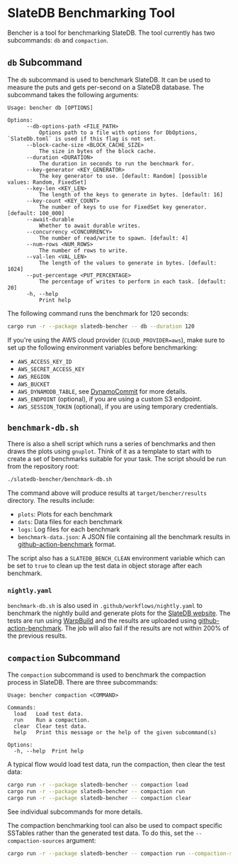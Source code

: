 # SlateDB Benchmarking Tool

Bencher is a tool for benchmarking SlateDB. The tool currently has two
subcommands: `db` and `compaction`.

## `db` Subcommand

The `db` subcommand is used to benchmark SlateDB. It can be used to measure the
puts and gets per-second on a SlateDB database. The subcommand takes the following
arguments:

```
Usage: bencher db [OPTIONS]

Options:
      --db-options-path <FILE_PATH>
          Options path to a file with options for DbOptions, `SlateDb.toml` is used if this flag is not set.
      --block-cache-size <BLOCK_CACHE_SIZE>
          The size in bytes of the block cache.
      --duration <DURATION>
          The duration in seconds to run the benchmark for.
      --key-generator <KEY_GENERATOR>
          The key generator to use. [default: Random] [possible values: Random, FixedSet]
      --key-len <KEY_LEN>
          The length of the keys to generate in bytes. [default: 16]
      --key-count <KEY_COUNT>
          The number of keys to use for FixedSet key generator. [default: 100_000]
      --await-durable
          Whether to await durable writes.
      --concurrency <CONCURRENCY>
          The number of read/write to spawn. [default: 4]
      --num-rows <NUM_ROWS>
          The number of rows to write.
      --val-len <VAL_LEN>
          The length of the values to generate in bytes. [default: 1024]
      --put-percentage <PUT_PERCENTAGE>
          The percentage of writes to perform in each task. [default: 20]
      -h, --help
          Print help
```

The following command runs the benchmark for 120 seconds:

```bash
cargo run -r --package slatedb-bencher -- db --duration 120
```

If you're using the AWS cloud provider (`CLOUD_PROVIDER=aws`), make sure to set up the
following environment variables before benchmarking:

- `AWS_ACCESS_KEY_ID`
- `AWS_SECRET_ACCESS_KEY`
- `AWS_REGION`
- `AWS_BUCKET`
- `AWS_DYNAMODB_TABLE`, see
  [DynamoCommit](https://docs.rs/object_store/latest/object_store/aws/struct.DynamoCommit.html)
  for more details.
- `AWS_ENDPOINT` (optional), if you are using a custom S3 endpoint.
- `AWS_SESSION_TOKEN` (optional), if you are using temporary credentials. 

## `benchmark-db.sh`

There is also a shell script which runs a series of benchmarks and then draws
the plots using `gnuplot`. Think of it as a template to start with to create
a set of benchmarks suitable for your task. The script should be run from
the repository root:

```bash
./slatedb-bencher/benchmark-db.sh
```

The command above will produce results at `target/bencher/results` directory. The results include:

- `plots`: Plots for each benchmark
- `dats`: Data files for each benchmark
- `logs`: Log files for each benchmark
- `benchmark-data.json`: A JSON file containing all the benchmark results in [github-action-benchmark](https://github.com/benchmark-action/github-action-benchmark) format.

The script also has a `SLATEDB_BENCH_CLEAN` environment variable which can be set to `true` to clean up the test data in object storage after each benchmark.

### `nightly.yaml`

`benchmark-db.sh` is also used in `.github/workflows/nightly.yaml` to benchmark the nightly build and generate plots for the [SlateDB website](https://slatedb.io/performance/benchmarks/main/). The tests are run using [WarpBuild](https://warpbuild.com) and the results are uploaded using [github-action-benchmark](https://github.com/benchmark-action/github-action-benchmark). The job will also fail if the results are not within 200% of the previous results.

## `compaction` Subcommand

The `compaction` subcommand is used to benchmark the compaction process in SlateDB.
There are three subcommands:

```
Usage: bencher compaction <COMMAND>

Commands:
  load   Load test data.
  run    Run a compaction.
  clear  Clear test data.
  help   Print this message or the help of the given subcommand(s)

Options:
  -h, --help  Print help
```

A typical flow would load test data, run the compaction, then clear the test data:

```bash
cargo run -r --package slatedb-bencher -- compaction load
cargo run -r --package slatedb-bencher -- compaction run
cargo run -r --package slatedb-bencher -- compaction clear
```

See individual subcommands for more details.

The compaction benchmarking tool can also be used to compact specific SSTables
rather than the generated test data. To do this, set the `--compaction-sources`
argument:

```bash
cargo run -r --package slatedb-bencher -- compaction run --compaction-sources="1,2"
```